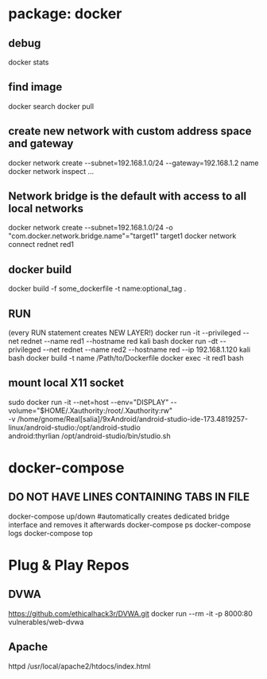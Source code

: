 package: docker
===============

## debug
docker stats

## find image
docker search <substring>
docker pull <image>

## create new network with custom address space and gateway
docker network create --subnet=192.168.1.0/24 --gateway=192.168.1.2 name
docker network inspect ...

## Network bridge is the default with access to all local networks
docker network create --subnet=192.168.1.0/24 -o "com.docker.network.bridge.name"="target1" target1
docker network connect rednet red1

## docker build
docker build -f some_dockerfile -t name:optional_tag .

## RUN
(every RUN statement creates NEW LAYER!)
docker run -it --privileged --net rednet --name red1 --hostname red kali bash
docker run -dt --privileged --net rednet --name red2 --hostname red --ip 192.168.1.120 kali bash
docker build -t name /Path/to/Dockerfile
docker exec -it red1 bash

## mount local X11 socket 
sudo docker run -it --net=host --env="DISPLAY" --volume="$HOME/.Xauthority:/root/.Xauthority:rw" \
-v /home/gnome/Real\[salia\]/9xAndroid/android-studio-ide-173.4819257-linux/android-studio:/opt/android-studio \
android:thyrlian /opt/android-studio/bin/studio.sh

# docker-compose
## DO NOT HAVE LINES CONTAINING TABS IN FILE
docker-compose up/down #automatically creates dedicated bridge interface and removes it afterwards
docker-compose ps
docker-compose logs
docker-compose top



# Plug & Play Repos
## DVWA
https://github.com/ethicalhack3r/DVWA.git
docker run --rm -it -p 8000:80 vulnerables/web-dvwa
## Apache
httpd 
/usr/local/apache2/htdocs/index.html
